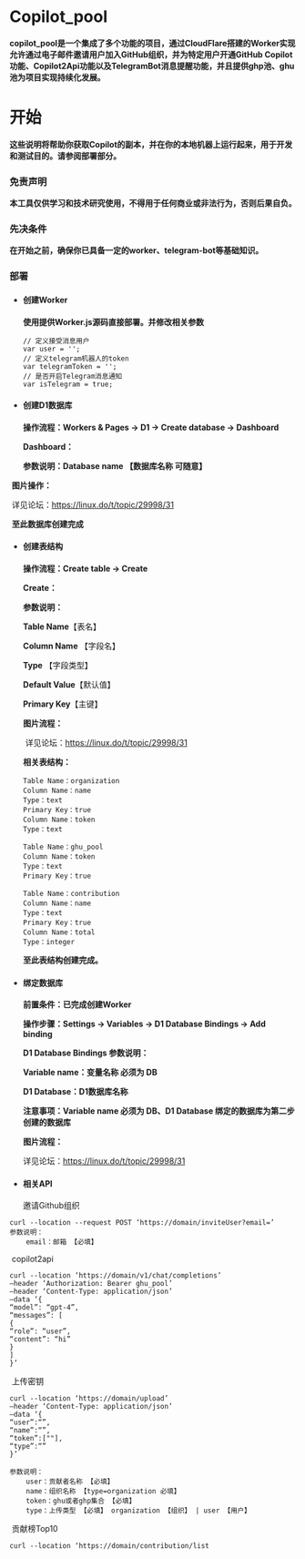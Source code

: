 # Copilot_pool

​		**copilot_pool是一个集成了多个功能的项目，通过CloudFlare搭建的Worker实现允许通过电子邮件邀请用户加入GitHub组织，并为特定用户开通GitHub Copilot功能、Copilot2Api功能以及TelegramBot消息提醒功能，并且提供ghp池、ghu池为项目实现持续化发展。**

# 开始

​		**这些说明将帮助你获取Copilot的副本，并在你的本地机器上运行起来，用于开发和测试目的。请参阅部署部分。**

### 免责声明

​		**本工具仅供学习和技术研究使用，不得用于任何商业或非法行为，否则后果自负。**

### 先决条件

​		**在开始之前，确保你已具备一定的worker、telegram-bot等基础知识。**

### 部署

- #### 创建Worker

  **使用提供Worker.js源码直接部署。并修改相关参数**

  ```
  // 定义接受消息用户
  var user = '';
  // 定义telegram机器人的token
  var telegramToken = '';
  // 是否开启Telegram消息通知
  var isTelegram = true;
  ```

- #### 创建D1数据库

  **操作流程：Workers & Pages -> D1 -> Create database -> Dashboard**

  **Dashboard：**

  **参数说明：Database name 【数据库名称 可随意】**

​		**图片操作：**

​			详见论坛：https://linux.do/t/topic/29998/31 

​	**至此数据库创建完成**

- #### 创建表结构

  **操作流程：Create table -> Create**

  **Create：**

  **参数说明：**

  

  **Table Name**【表名】

  **Column Name** 【字段名】

  **Type** 【字段类型】

  **Default Value**【默认值】

  **Primary Key**【主键】

  **图片流程：**

  ​	详见论坛：https://linux.do/t/topic/29998/31 

  **相关表结构：**

  ```
  Table Name：organization
  Column Name：name
  Type：text
  Primary Key：true
  Column Name：token
  Type：text
  
  Table Name：ghu_pool
  Column Name：token
  Type：text
  Primary Key：true
  
  Table Name：contribution
  Column Name：name
  Type：text
  Primary Key：true
  Column Name：total
  Type：integer
  ```

  **至此表结构创建完成。**

- #### 绑定数据库

  **前置条件：已完成创建Worker**

  **操作步骤：Settings -> Variables -> D1 Database Bindings -> Add binding**

  **D1 Database Bindings 参数说明：**

  **Variable name：变量名称 必须为 DB**

  **D1 Database：D1数据库名称**

  **注意事项：Variable name 必须为 DB、D1 Database 绑定的数据库为第二步创建的数据库**

  **图片流程：**

   	详见论坛：https://linux.do/t/topic/29998/31 

- #### 相关API

  邀请Github组织

```
curl --location --request POST ‘https://domain/inviteUser?email=’
参数说明：
	email：邮箱 【必填】
```

​		copilot2api

```
curl --location ‘https://domain/v1/chat/completions’
–header ‘Authorization: Bearer ghu_pool’
–header ‘Content-Type: application/json’
–data ‘{
“model”: “gpt-4”,
“messages”: [
{
“role”: “user”,
“content”: “hi”
}
]
}’
```

​		上传密钥

```
curl --location ‘https://domain/upload’
–header ‘Content-Type: application/json’
–data ‘{
“user”:“”,
“name”:“”,
“token”:[""],
“type”:“”
}’

参数说明：
	user：贡献者名称 【必填】
	name：组织名称 【type=organization 必填】
	token：ghu或者ghp集合 【必填】
	type：上传类型 【必填】 organization 【组织】 | user 【用户】 
```

​		贡献榜Top10

```
curl --location ‘https://domain/contribution/list
```

